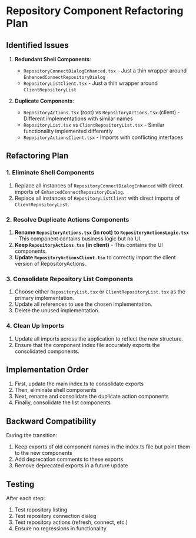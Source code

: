 # Repository Component Refactoring Plan

## Identified Issues

1. **Redundant Shell Components**:
   - `RepositoryConnectDialogEnhanced.tsx` - Just a thin wrapper around `EnhancedConnectRepositoryDialog`
   - `RepositoryListClient.tsx` - Just a thin wrapper around `ClientRepositoryList`

2. **Duplicate Components**:
   - `RepositoryActions.tsx` (root) vs `RepositoryActions.tsx` (client) - Different implementations with similar names
   - `RepositoryList.tsx` vs `ClientRepositoryList.tsx` - Similar functionality implemented differently
   - `RepositoryActionsClient.tsx` - Imports with conflicting interfaces

## Refactoring Plan

### 1. Eliminate Shell Components

1. Replace all instances of `RepositoryConnectDialogEnhanced` with direct imports of `EnhancedConnectRepositoryDialog`.
2. Replace all instances of `RepositoryListClient` with direct imports of `ClientRepositoryList`.

### 2. Resolve Duplicate Actions Components

1. **Rename `RepositoryActions.tsx` (in root) to `RepositoryActionsLogic.tsx`** - This component contains business logic but no UI.
2. **Keep `RepositoryActions.tsx` (in client)** - This contains the UI components.
3. **Update `RepositoryActionsClient.tsx`** to correctly import the client version of RepositoryActions.

### 3. Consolidate Repository List Components

1. Choose either `RepositoryList.tsx` or `ClientRepositoryList.tsx` as the primary implementation.
2. Update all references to use the chosen implementation.
3. Delete the unused implementation.

### 4. Clean Up Imports

1. Update all imports across the application to reflect the new structure.
2. Ensure that the component index file accurately exports the consolidated components.

## Implementation Order

1. First, update the main index.ts to consolidate exports
2. Then, eliminate shell components
3. Next, rename and consolidate the duplicate action components
4. Finally, consolidate the list components

## Backward Compatibility

During the transition:
1. Keep exports of old component names in the index.ts file but point them to the new components
2. Add deprecation comments to these exports
3. Remove deprecated exports in a future update

## Testing

After each step:
1. Test repository listing
2. Test repository connection dialog
3. Test repository actions (refresh, connect, etc.)
4. Ensure no regressions in functionality